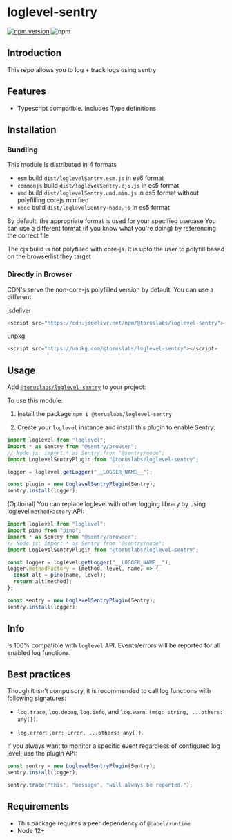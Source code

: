 # loglevel-sentry

[![npm version](https://badge.fury.io/js/%40toruslabs%2Floglevel-sentry.svg)](https://badge.fury.io/js/%40toruslabs%2Floglevel-sentry)
![npm](https://img.shields.io/npm/dw/@toruslabs/loglevel-sentry)

## Introduction

This repo allows you to log + track logs using sentry

## Features

- Typescript compatible. Includes Type definitions

## Installation

### Bundling

This module is distributed in 4 formats

- `esm` build `dist/loglevelSentry.esm.js` in es6 format
- `commonjs` build `dist/loglevelSentry.cjs.js` in es5 format
- `umd` build `dist/loglevelSentry.umd.min.js` in es5 format without polyfilling corejs minified
- `node` build `dist/loglevelSentry-node.js` in es5 format

By default, the appropriate format is used for your specified usecase
You can use a different format (if you know what you're doing) by referencing the correct file

The cjs build is not polyfilled with core-js.
It is upto the user to polyfill based on the browserlist they target

### Directly in Browser

CDN's serve the non-core-js polyfilled version by default. You can use a different

jsdeliver

```js
<script src="https://cdn.jsdelivr.net/npm/@toruslabs/loglevel-sentry"></script>
```

unpkg

```js
<script src="https://unpkg.com/@toruslabs/loglevel-sentry"></script>
```

## Usage

Add [`@toruslabs/loglevel-sentry`](https://www.npmjs.com/package/@toruslabs/loglevel-sentry) to your project:

To use this module:

1. Install the package
   `npm i @toruslabs/loglevel-sentry`

2. Create your `loglevel` instance and install this plugin to enable Sentry:

```js
import loglevel from "loglevel";
import * as Sentry from "@sentry/browser";
// Node.js: import * as Sentry from "@sentry/node";
import LoglevelSentryPlugin from "@toruslabs/loglevel-sentry";

logger = loglevel.getLogger("__LOGGER_NAME__");

const plugin = new LoglevelSentryPlugin(Sentry);
sentry.install(logger);
```

(Optional) You can replace loglevel with other logging library by using loglevel `methodFactory` API:

```js
import loglevel from "loglevel";
import pino from "pino";
import * as Sentry from "@sentry/browser";
// Node.js: import * as Sentry from "@sentry/node";
import LoglevelSentryPlugin from "@toruslabs/loglevel-sentry";

const logger = loglevel.getLogger("__LOGGER_NAME__");
logger.methodFactory = (method, level, name) => {
  const alt = pino(name, level);
  return alt[method];
};

const sentry = new LoglevelSentryPlugin(Sentry);
sentry.install(logger);
```

## Info

Is 100% compatible with `loglevel` API. Events/errors will be reported for all enabled log functions.

## Best practices

Though it isn't compulsory, it is recommended to call log functions with following signatures:

- `log.trace`, `log.debug`, `log.info`, and `log.warn`: `(msg: string, ...others: any[])`.

- `log.error`: `(err: Error, ...others: any[])`.

If you always want to monitor a specific event regardless of configured log level, use the plugin API:

```js
const sentry = new LoglevelSentryPlugin(Sentry);
sentry.install(logger);

sentry.trace("this", "message", "will always be reported.");
```

## Requirements

- This package requires a peer dependency of `@babel/runtime`
- Node 12+
